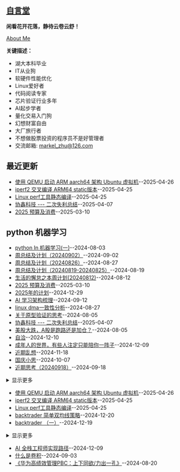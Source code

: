 ## [自言堂](https://github.com/Jared-ZDC/markel)
**闲看花开花落，静待云卷云舒！**

[About Me](https://markel.top/about/index.html)


**关键描述：**

* 湖大本科毕业
* IT从业狗
* 软硬件性能优化
* Linux爱好者
* 代码阅读专家
* 芯片验证行业多年
* AI起步学者
* 量化交易入门狗
* 幻想财富自由
* 大厂旅行者
* 不想做股票投资的程序员不是好管理者
* 交流邮箱: markel_zhu@126.com

## 最近更新
- [使用 QEMU 启动 ARM aarch64 架构 Ubuntu 虚拟机](https://github.com/Jared-ZDC/markel/issues/53)--2025-04-26
- [iperf2 交叉编译 ARM64 static版本](https://github.com/Jared-ZDC/markel/issues/52)--2025-04-25
- [Linux perf工具静态编译](https://github.com/Jared-ZDC/markel/issues/51)--2025-04-25
- [协鑫科技 --- 二次失利总结](https://github.com/Jared-ZDC/markel/issues/50)--2025-04-07
- [2025 预算及消费](https://github.com/Jared-ZDC/markel/issues/49)--2025-03-10
## python 机器学习
- [python In 机器学习(一)](https://github.com/Jared-ZDC/markel/issues/24)--2024-08-03
- [周总结及计划（20240902）](https://github.com/Jared-ZDC/markel/issues/34)--2024-09-02
- [周总结及计划（20240826）](https://github.com/Jared-ZDC/markel/issues/33)--2024-08-27
- [周总结及计划（20240819-20240825）](https://github.com/Jared-ZDC/markel/issues/30)--2024-08-19
- [生活的懈怠之本周计划(20240812)](https://github.com/Jared-ZDC/markel/issues/29)--2024-08-12
- [2025 预算及消费](https://github.com/Jared-ZDC/markel/issues/49)--2025-03-10
- [2025年的计划](https://github.com/Jared-ZDC/markel/issues/48)--2024-12-29
- [AI 学习架构梳理](https://github.com/Jared-ZDC/markel/issues/36)--2024-09-12
- [linux dma一致性分析](https://github.com/Jared-ZDC/markel/issues/32)--2024-08-27
- [关于原型验证的思考](https://github.com/Jared-ZDC/markel/issues/25)--2024-08-05
- [协鑫科技 --- 二次失利总结](https://github.com/Jared-ZDC/markel/issues/50)--2025-04-07
- [美股大跌，A股是跑路还是加仓？](https://github.com/Jared-ZDC/markel/issues/26)--2024-08-05
- [自洽](https://github.com/Jared-ZDC/markel/issues/45)--2024-12-10
- [成年人的世界，有些人注定只能陪你一阵子](https://github.com/Jared-ZDC/markel/issues/44)--2024-12-09
- [近期乱想](https://github.com/Jared-ZDC/markel/issues/42)--2024-11-18
- [国庆小思](https://github.com/Jared-ZDC/markel/issues/40)--2024-10-07
- [近期思考（20240918）](https://github.com/Jared-ZDC/markel/issues/38)--2024-09-18
<details><summary>显示更多</summary>

- [始于颜值，忠于人品，陷于才华](https://github.com/Jared-ZDC/markel/issues/37)--2024-09-12
- [高级别同学的汰换沟通策略梳理](https://github.com/Jared-ZDC/markel/issues/28)--2024-08-12
- [目标140斤以内，是不是3个月内可实现的？](https://github.com/Jared-ZDC/markel/issues/27)--2024-08-08
- [聊一聊职业机会](https://github.com/Jared-ZDC/markel/issues/16)--2024-06-04
</details>

- [使用 QEMU 启动 ARM aarch64 架构 Ubuntu 虚拟机](https://github.com/Jared-ZDC/markel/issues/53)--2025-04-26
- [iperf2 交叉编译 ARM64 static版本](https://github.com/Jared-ZDC/markel/issues/52)--2025-04-25
- [Linux perf工具静态编译](https://github.com/Jared-ZDC/markel/issues/51)--2025-04-25
- [backtrader 简单双均线策略](https://github.com/Jared-ZDC/markel/issues/47)--2024-12-20
- [backtrader （一）](https://github.com/Jared-ZDC/markel/issues/46)--2024-12-19
<details><summary>显示更多</summary>

- [Qemu Virt平台集成ARM PL080 DMA](https://github.com/Jared-ZDC/markel/issues/15)--2024-06-04
- [交叉编译Openblas库](https://github.com/Jared-ZDC/markel/issues/14)--2024-06-03
</details>

- [AI 全栈工程师实现路径](https://github.com/Jared-ZDC/markel/issues/43)--2024-12-09
- [什么是卷积](https://github.com/Jared-ZDC/markel/issues/35)--2024-09-03
- [《华为高绩效管理PBC：上下同欲/力出一孔》](https://github.com/Jared-ZDC/markel/issues/31)--2024-08-20
